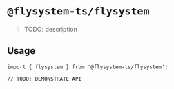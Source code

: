 # `@flysystem-ts/flysystem`

> TODO: description

## Usage

```
import { flysystem } from '@flysystem-ts/flysystem';

// TODO: DEMONSTRATE API
```
